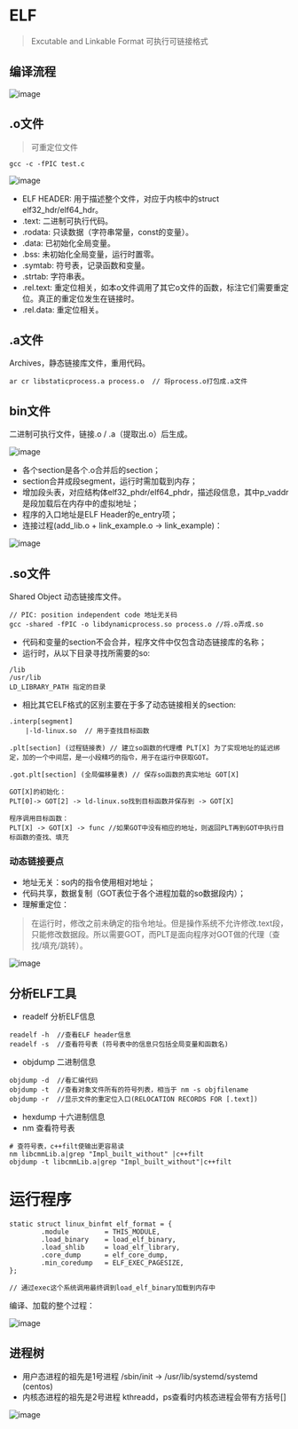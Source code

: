 # ELF

> Excutable and Linkable Format 可执行可链接格式

## 编译流程

![image](https://piachh.cn/show?pic=pics/compile_flow.jpeg)

## .o文件

> 可重定位文件

```
gcc -c -fPIC test.c
```

![image](https://piachh.cn/show?pic=pics/elf_o.jpg)

- ELF HEADER: 用于描述整个文件，对应于内核中的struct elf32_hdr/elf64_hdr。
- .text: 二进制可执行代码。
- .rodata: 只读数据（字符串常量，const的变量）。
- .data: 已初始化全局变量。
- .bss: 未初始化全局变量，运行时置零。
- .symtab: 符号表，记录函数和变量。
- .strtab: 字符串表。
- .rel.text: 重定位相关，如本o文件调用了其它o文件的函数，标注它们需要重定位。真正的重定位发生在链接时。
- .rel.data: 重定位相关。

## .a文件

Archives，静态链接库文件，重用代码。

```
ar cr libstaticprocess.a process.o  // 将process.o打包成.a文件
```

## bin文件

二进制可执行文件，链接.o / .a（提取出.o）后生成。

![image](https://piachh.cn/show?pic=pics/elf_bin.jpg)

- 各个section是各个.o合并后的section；
- section合并成段segment，运行时需加载到内存；
- 增加段头表，对应结构体elf32_phdr/elf64_phdr，描述段信息，其中p_vaddr是段加载后在内存中的虚拟地址；
- 程序的入口地址是ELF Header的e_entry项；
- 连接过程(add_lib.o + link_example.o -> link_example)：

![image](https://piachh.cn/show?pic=pics/link_example.jpeg)

## .so文件

Shared Object 动态链接库文件。

```
// PIC: position independent code 地址无关码
gcc -shared -fPIC -o libdynamicprocess.so process.o //将.o弄成.so
```

- 代码和变量的section不会合并，程序文件中仅包含动态链接库的名称；
- 运行时，从以下目录寻找所需要的so:

```
/lib
/usr/lib
LD_LIBRARY_PATH 指定的目录
```
- 相比其它ELF格式的区别主要在于多了动态链接相关的section:

```
.interp[segment]
    |-ld-linux.so  // 用于查找目标函数

.plt[section] (过程链接表) // 建立so函数的代理槽 PLT[X] 为了实现地址的延迟绑定，加的一个中间层，是一小段精巧的指令，用于在运行中获取GOT。

.got.plt[section] (全局偏移量表) // 保存so函数的真实地址 GOT[X]

GOT[X]的初始化：
PLT[0]-> GOT[2] -> ld-linux.so找到目标函数并保存到 -> GOT[X]

程序调用目标函数：
PLT[X] -> GOT[X] -> func //如果GOT中没有相应的地址，则返回PLT再到GOT中执行目标函数的查找、填充
```

### 动态链接要点

- 地址无关：so内的指令使用相对地址；
- 代码共享，数据复制（GOT表位于各个进程加载的so数据段内）；
- 理解重定位：

> 在运行时，修改之前未确定的指令地址。但是操作系统不允许修改.text段，只能修改数据段。所以需要GOT，而PLT是面向程序对GOT做的代理（查找/填充/跳转）。

![image](https://piachh.cn/show?pic=pics/plt_got.jpg)

## 分析ELF工具

- readelf 分析ELF信息

```
readelf -h  //查看ELF header信息
readelf -s  //查看符号表 (符号表中的信息只包括全局变量和函数名)
```

- objdump 二进制信息

```
objdump -d  //看汇编代码
objdump -t  //查看对象文件所有的符号列表，相当于 nm -s objfilename
objdump -r  //显示文件的重定位入口(RELOCATION RECORDS FOR [.text])
```

- hexdump 十六进制信息
- nm 查看符号表

```shell
# 查符号表，c++filt使输出更容易读
nm libcmmLib.a|grep "Impl_built_without" |c++filt
objdump -t libcmmLib.a|grep "Impl_built_without"|c++filt
```

# 运行程序

```
static struct linux_binfmt elf_format = {
        .module         = THIS_MODULE,
        .load_binary    = load_elf_binary,
        .load_shlib     = load_elf_library,
        .core_dump      = elf_core_dump,
        .min_coredump   = ELF_EXEC_PAGESIZE,
};

// 通过exec这个系统调用最终调到load_elf_binary加载到内存中
```

编译、加载的整个过程：

![image](https://piachh.cn/show?pic=pics/elf_run.jpeg)

## 进程树

- 用户态进程的祖先是1号进程 /sbin/init -> /usr/lib/systemd/systemd (centos)
- 内核态进程的祖先是2号进程 kthreadd，ps查看时内核态进程会带有方括号[]

![image](https://piachh.cn/show?pic=pics/thread_tree.jpeg)
